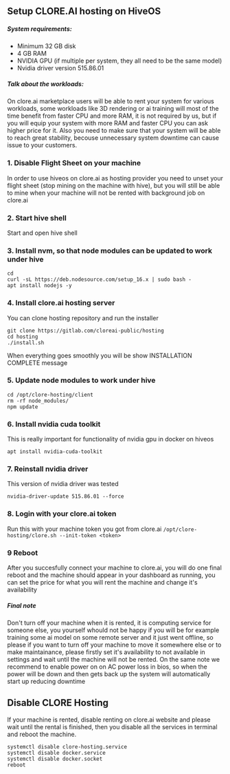 ## Setup CLORE.AI hosting on HiveOS

##### System requirements:
* Minimum 32 GB disk
* 4 GB RAM
* NVIDIA GPU (if multiple per system, they all need to be the same model)
* Nvidia driver version 515.86.01

##### Talk about the workloads:
On clore.ai marketplace users will be able to rent your system for various workloads, some workloads like 3D rendering or ai training will most of the time benefit from faster CPU and more RAM, it is not required by us, but if you will equip your system with more RAM and faster CPU you can ask higher price for it. Also you need to make sure that your system will be able to reach great stability, becouse unnecessary system downtime can cause issue to your customers.

### 1. Disable Flight Sheet on your machine

In order to use hiveos on clore.ai as hosting provider you need to unset your flight sheet (stop mining on the machine with hive), but you will still be able to mine when your machine will not be rented with background job on clore.ai

### 2. Start hive shell

Start and open hive shell

### 3. Install nvm, so that node modules can be updated to work under hive

```
cd
curl -sL https://deb.nodesource.com/setup_16.x | sudo bash -
apt install nodejs -y
```


### 4. Install clore.ai hosting server

You can clone hosting repository and run the installer
```
git clone https://gitlab.com/cloreai-public/hosting
cd hosting
./install.sh
```
When everything goes smoothly you will be show INSTALLATION COMPLETE message

### 5. Update node modules to work under hive

```
cd /opt/clore-hosting/client
rm -rf node_modules/
npm update
```

### 6. Install nvidia cuda toolkit
This is really important for functionality of nvidia gpu in docker on hiveos
```
apt install nvidia-cuda-toolkit
```

### 7. Reinstall nvidia driver
This version of nvidia driver was tested
```
nvidia-driver-update 515.86.01 --force
```


### 8. Login with your clore.ai token
Run this with your machine token you got from clore.ai
`/opt/clore-hosting/clore.sh --init-token <token>`


### 9 Reboot
After you succesfully connect your machine to clore.ai, you will do one final reboot and the machine should appear in your dashboard as running, you can set the price for what you will rent the machine and change it's availability

##### Final note
Don't turn off your machine when it is rented, it is computing service for someone else, you yourself whould not be happy if you will be for example training some ai model on some remote server and it just went offline, so please if you want to turn off your machine to move it somewhere else or to make maintainance, please firstly set it's availability to not available in settings and wait until the machine will not be rented.
On the same note we recommend to enable power on on AC power loss in bios, so when the power will be down and then gets back up the system will automatically start up reducing downtime

## Disable CLORE Hosting

If your machine is rented, disable renting on clore.ai website and please wait until the rental is finished, then you disable all the services in terminal and reboot the machine.

```
systemctl disable clore-hosting.service
systemctl disable docker.service
systemctl disable docker.socket
reboot
```